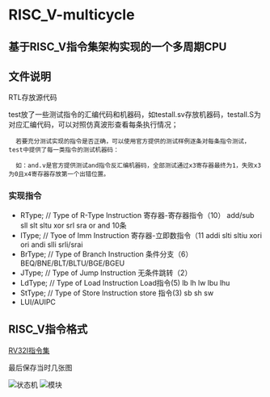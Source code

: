 # RISC_V-multicycle

## 基于RISC_V指令集架构实现的一个多周期CPU

## 文件说明
RTL存放源代码

test放了一些测试指令的汇编代码和机器码，如testall.sv存放机器码，testall.S为对应汇编代码，可以对照仿真波形查看每条执行情况；

      若要充分测试实现的指令是否正确，可以使用官方提供的测试样例逐条对每条指令测试，test中提供了每一类指令的测试机器码：
      
      如：and.v是官方提供测试and指令反汇编机器码，全部测试通过x3寄存器最终为1，失败x3为0且x4寄存器存放第一个出错位置。

### 实现指令
- RType;   // Type of R-Type Instruction   寄存器-寄存器指令（10） add/sub sll slt sltu xor srl sra or and  10条
- IType;   // Tyoe of Imm    Instruction   寄存器-立即数指令（11  addi slti sltiu xori ori andi slli srli/srai
- BrType;  // Type of Branch Instruction   条件分支（6） BEQ/BNE/BLT/BLTU/BGE/BGEU
- JType;   // Type of Jump   Instruction   无条件跳转（2）
- LdType;  // Type of Load   Instruction   Load指令(5)   lb lh lw lbu lhu
- StType;  // Type of Store  Instruction   store 指令(3) sb sh sw
- LUI/AUIPC

## RISC_V指令格式
[RV32I指令集](https://www.cnblogs.com/mikewolf2002/p/9864652.html)

最后保存当时几张图

![状态机](https://github.com/fox6666/RISC_V-multicycle/tree/master/images/状态机.png)
![模块](https://github.com/fox6666/RISC_V-multicycle/tree/master/images/2.png)
